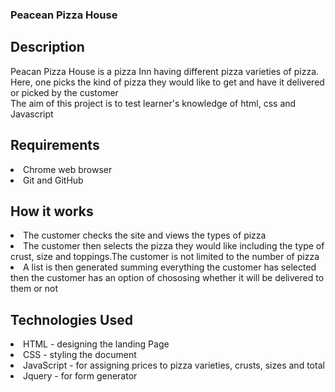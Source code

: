 ### Peacean Pizza House

## Description
Peacan Pizza House is a pizza Inn having different pizza varieties of pizza.<br>
Here, one picks the kind of pizza they would like to get and have it delivered or picked by the customer<br>
The aim of this project is to test learner's knowledge of html, css and Javascript

## Requirements
<li>Chrome web browser</li>
<li>Git and GitHub</li>

## How it works
<li> The customer checks the site and views the types of pizza </li>
<li>The customer then selects the pizza they would like including the type of crust, size and toppings.The customer is not limited to the number of pizza</li>
<li> A list is then generated summing everything the customer has selected then the customer has an option of chososing whether it will be delivered to them or not</li>

## Technologies Used
<li>HTML - designing the landing Page</li>
<li>CSS - styling the document</li>
<li>JavaScript - for assigning prices to pizza varieties, crusts, sizes and total </li>
<li>Jquery - for form generator</li>